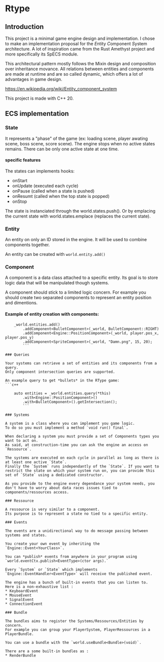 # Rtype

## Introduction

This project is a minimal game engine design and implementation.
I chose to make an implementation proposal for the *E*ntity *C*omponent *S*ystem architecture.
A lot of inspiration came from the Rust Amethyst project and more specifically its SpECS module.

This architectural pattern mostly follows the Mixin design and composition over inheritance movance.
All relations between entities and components are made at runtime and are so called dynamic, which offers a lot of advantages in game design.

https://en.wikipedia.org/wiki/Entity_component_system

This project is made with C++ 20.

## ECS implementation

### State

It represents a "phase" of the game (ex: loading scene, player awating scene, boss scene, score scene).
The engine stops when no active states remains.
There can be only one active state at one time.

#### specific features

The states can implements hooks:

- onStart
- onUpdate (executed each cycle)
- onPause (called when a state is pushed)
- onResumt (called when the top state is popped)
- onStop

The state is instanciated through the world.states.push<StateClass>().
Or by emplacing the current state with world.states.emplace<StateClass> (replaces the current state).

### Entity

An entity on only an ID stored in the engine.
It will be used to combine components together.

An entity can be created with `world.entity.add()`

### Component

A component is a data class attached to a specific entity.
Its goal is to store logic data that will be manipulated though systems.

A component should stick to a limited logic concern.
For example you should create two separated components to represent an entity position and dimentions.

#### Example of entity creation with components:

```
	_world.entities.add()
		.addComponent<BulletComponent>(_world, BulletComponent::RIGHT)
		.addComponent<Engine::PositionComponent>(_world, player.pos_x, player.pos_y)
		.addComponent<SpriteComponent>(_world, "Damn.png", 15, 20);
		```

### Queries

Your systems can retrieve a set of entities and its components from a query.
Only component intersection queries are supported.

An example query to get *bullets* in the RType game:
```c++

	auto entities = _world.entities.query(*this)
		.with<Engine::PositionComponent>()
		.with<BulletComponent>().getIntersection();
		```

### Systems

A system is a class where you can implement you game logic.
To do so you must implement a method `void run() final`.

When declaring a system you must provide a set of Components types you want to act on.
As said, at construction-time you can ask the engine an access on `Ressource`.

The systems are executed on each cycle in parallel as long as there is at least one active `State`.
Finally the `System` runs independantly of the `State`. If you want to restrict the state on which your system run on, you can provide this set of `State` using a dedicated constructor.

As you provide to the engine every dependance your system needs, you don't have to worry about data races issues tied to components/ressources access.

### Ressource

A ressource is very similar to a component.
Its purpose is to represent a state no tied to a specific entity.

### Events

The events are a unidirectional way to do message passing between systems and states.

You create your own event by inheriting the `Engine::Event<YourClass>`.

You can *publish* events from anywhere in your program using `world.eventCtx.publish<EventType>(ctor args).`

Every `System` or `State` which implements `Engine::EventHandler<EventType>` will receive the published event.

The engine has a bunch of built-in events that you can listen to.
Here is a non-exhaustive list :
* KeyboardEvent
* MouseEvent
* SignalEvent
* ConnectionEvent

### Bundle

The bundles aims to register the Systems/Ressources/Entities by concern.
For example you can group your PlayerSystem, PlayerRessources in a PlayerBundle.

You can use a bundle with the `world.useBundle<Bundle>(void)`.

There are a some built-in bundles as :
* RenderBundle